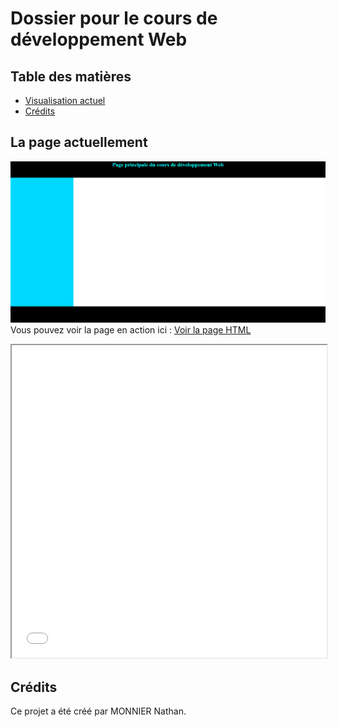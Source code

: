 # Dossier pour le cours de développement Web

## Table des matières
- [Visualisation actuel](#la-page-actuellement)
- [Crédits](#crédits)

## La page actuellement
![Screenshot](Capture_d_ecran_page.png)
Vous pouvez voir la page en action ici : [Voir la page HTML](page.html)
<iframe src="page.html" width="100%" height="500"></iframe>

## Crédits
Ce projet a été créé par MONNIER Nathan.
